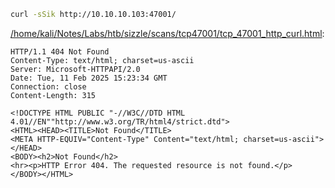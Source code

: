 ```bash
curl -sSik http://10.10.10.103:47001/
```

[/home/kali/Notes/Labs/htb/sizzle/scans/tcp47001/tcp_47001_http_curl.html](file:///home/kali/Notes/Labs/htb/sizzle/scans/tcp47001/tcp_47001_http_curl.html):

```
HTTP/1.1 404 Not Found
Content-Type: text/html; charset=us-ascii
Server: Microsoft-HTTPAPI/2.0
Date: Tue, 11 Feb 2025 15:23:34 GMT
Connection: close
Content-Length: 315

<!DOCTYPE HTML PUBLIC "-//W3C//DTD HTML 4.01//EN""http://www.w3.org/TR/html4/strict.dtd">
<HTML><HEAD><TITLE>Not Found</TITLE>
<META HTTP-EQUIV="Content-Type" Content="text/html; charset=us-ascii"></HEAD>
<BODY><h2>Not Found</h2>
<hr><p>HTTP Error 404. The requested resource is not found.</p>
</BODY></HTML>


```
